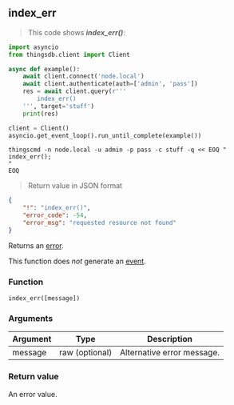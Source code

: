 ## index_err

> This code shows ***index_err()***:

```python
import asyncio
from thingsdb.client import Client

async def example():
    await client.connect('node.local')
    await client.authenticate(auth=['admin', 'pass'])
    res = await client.query(r'''
        index_err()
    ''', target='stuff')
    print(res)

client = Client()
asyncio.get_event_loop().run_until_complete(example())
```

```shell
thingscmd -n node.local -u admin -p pass -c stuff -q << EOQ "
index_err();
"
EOQ
```

> Return value in JSON format

```json
{
    "!": "index_err()",
    "error_code": -54,
    "error_msg": "requested resource not found"
}
```

Returns an [error](#error-type).

This function does *not* generate an [event](#events).

### Function
`index_err([message])`

### Arguments
Argument | Type | Description
-------- | ---- | -----------
message | raw (optional) | Alternative error message.

### Return value
An error value.
